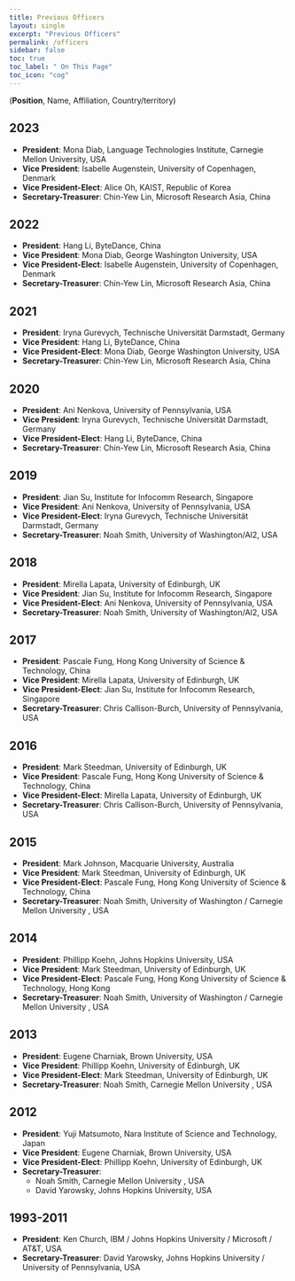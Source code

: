```yaml
---
title: Previous Officers
layout: single
excerpt: "Previous Officers"
permalink: /officers
sidebar: false
toc: true
toc_label: " On This Page"
toc_icon: "cog"
---
```


(**Position**, Name, Affiliation, Country/territory)
## 2023
- **President**: Mona Diab, Language Technologies Institute, Carnegie Mellon University, USA<br/>
- **Vice President**: Isabelle Augenstein, University of Copenhagen, Denmark<br/>
- **Vice President-Elect**: Alice Oh, KAIST, Republic of Korea<br/>
- **Secretary-Treasurer**: Chin-Yew Lin, Microsoft Research Asia, China
## 2022
- **President**: Hang Li, ByteDance, China<br/>
- **Vice President**: Mona Diab, George Washington University, USA<br/>
- **Vice President-Elect**: Isabelle Augenstein, University of Copenhagen, Denmark<br/>
- **Secretary-Treasurer**: Chin-Yew Lin, Microsoft Research Asia, China
## 2021
- **President**: Iryna Gurevych, Technische Universität Darmstadt, Germany<br/>
- **Vice President**: Hang Li, ByteDance, China<br/>
- **Vice President-Elect**: Mona Diab, George Washington University, USA<br/>
- **Secretary-Treasurer**: Chin-Yew Lin, Microsoft Research Asia, China
## 2020
- **President**: Ani Nenkova, University of Pennsylvania, USA<br/>
- **Vice President**: Iryna Gurevych, Technische Universität Darmstadt, Germany<br/>
- **Vice President-Elect**: Hang Li, ByteDance, China<br/>
- **Secretary-Treasurer**: Chin-Yew Lin, Microsoft Research Asia, China

## 2019
- **President**: Jian Su, Institute for Infocomm Research, Singapore<br/>
- **Vice President**: Ani Nenkova, University of Pennsylvania, USA<br/>
- **Vice President-Elect**: Iryna Gurevych, Technische Universität Darmstadt, Germany<br/>
- **Secretary-Treasurer**: Noah Smith, University of Washington/AI2, USA

## 2018
- **President**: Mirella Lapata, University of Edinburgh, UK<br/>
- **Vice President**: Jian Su, Institute for Infocomm Research, Singapore<br/>
- **Vice President-Elect**: Ani Nenkova, University of Pennsylvania, USA<br/>
- **Secretary-Treasurer**: Noah Smith, University of Washington/AI2, USA

## 2017
- **President**: Pascale Fung, Hong Kong University of Science & Technology, China<br/>
- **Vice President**: Mirella Lapata, University of Edinburgh, UK<br/>
- **Vice President-Elect**: Jian Su, Institute for Infocomm Research, Singapore<br/>
- **Secretary-Treasurer**: Chris Callison-Burch, University of Pennsylvania, USA

## 2016
- **President**: Mark Steedman, University of Edinburgh, UK<br/>
- **Vice President**: Pascale Fung, Hong Kong University of Science & Technology, China<br/>
- **Vice President-Elect**: Mirella Lapata, University of Edinburgh, UK<br/>
- **Secretary-Treasurer**: Chris Callison-Burch, University of Pennsylvania, USA

## 2015
- **President**: Mark Johnson, Macquarie University, Australia<br/>
- **Vice President**: Mark Steedman, University of Edinburgh, UK<br/>
- **Vice President-Elect**: Pascale Fung, Hong Kong University of Science & Technology, China<br/>
- **Secretary-Treasurer**: Noah Smith, University of Washington / Carnegie Mellon University , USA

## 2014

- **President**: Phillipp Koehn, Johns Hopkins University, USA<br/>
- **Vice President**: Mark Steedman, University of Edinburgh, UK<br/>
- **Vice President-Elect**: Pascale Fung, Hong Kong University of Science & Technology, Hong Kong<br/>
- **Secretary-Treasurer**: Noah Smith, University of Washington / Carnegie Mellon University , USA

## 2013
- **President**: Eugene Charniak, Brown University, USA<br/>
- **Vice President**: Phillipp Koehn, University of Edinburgh, UK<br/>
- **Vice President-Elect**: Mark Steedman, University of Edinburgh, UK<br/>
- **Secretary-Treasurer**: Noah Smith, Carnegie Mellon University , USA

## 2012
- **President**: Yuji Matsumoto, Nara Institute of Science and Technology, Japan<br/>
- **Vice President**: Eugene Charniak, Brown University, USA<br/>
- **Vice President-Elect**: Phillipp Koehn, University of Edinburgh, UK<br/>
- **Secretary-Treasurer**: 
  - Noah Smith, Carnegie Mellon University , USA<br/>
  - David Yarowsky, Johns Hopkins University, USA

## 1993-2011
- **President**: Ken Church, IBM / Johns Hopkins University / Microsoft / AT&T, USA<br/>
- **Secretary-Treasurer**: David Yarowsky, Johns Hopkins University / University of Pennsylvania, USA
